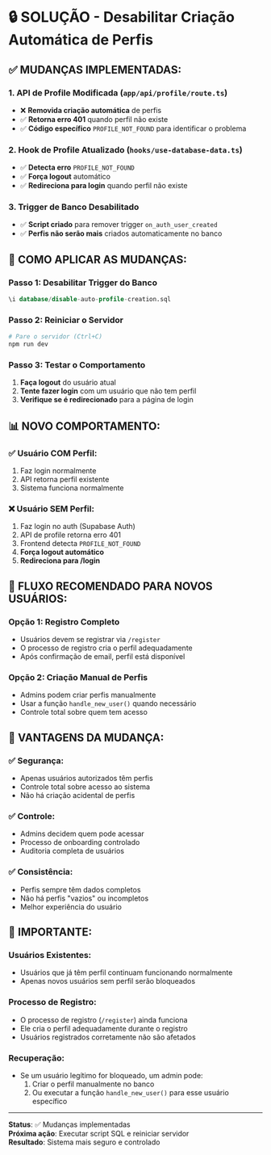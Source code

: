 # 🔒 SOLUÇÃO - Desabilitar Criação Automática de Perfis

## ✅ **MUDANÇAS IMPLEMENTADAS:**

### **1. API de Profile Modificada** (`app/api/profile/route.ts`)
- ❌ **Removida criação automática** de perfis
- ✅ **Retorna erro 401** quando perfil não existe
- ✅ **Código específico** `PROFILE_NOT_FOUND` para identificar o problema

### **2. Hook de Profile Atualizado** (`hooks/use-database-data.ts`)
- ✅ **Detecta erro** `PROFILE_NOT_FOUND`
- ✅ **Força logout** automático
- ✅ **Redireciona para login** quando perfil não existe

### **3. Trigger de Banco Desabilitado**
- ✅ **Script criado** para remover trigger `on_auth_user_created`
- ✅ **Perfis não serão mais** criados automaticamente no banco

## 🚀 **COMO APLICAR AS MUDANÇAS:**

### **Passo 1: Desabilitar Trigger do Banco**
```sql
\i database/disable-auto-profile-creation.sql
```

### **Passo 2: Reiniciar o Servidor**
```bash
# Pare o servidor (Ctrl+C)
npm run dev
```

### **Passo 3: Testar o Comportamento**
1. **Faça logout** do usuário atual
2. **Tente fazer login** com um usuário que não tem perfil
3. **Verifique se é redirecionado** para a página de login

## 📊 **NOVO COMPORTAMENTO:**

### **✅ Usuário COM Perfil:**
1. Faz login normalmente
2. API retorna perfil existente
3. Sistema funciona normalmente

### **❌ Usuário SEM Perfil:**
1. Faz login no auth (Supabase Auth)
2. API de profile retorna erro 401
3. Frontend detecta `PROFILE_NOT_FOUND`
4. **Força logout automático**
5. **Redireciona para /login**

## 🎯 **FLUXO RECOMENDADO PARA NOVOS USUÁRIOS:**

### **Opção 1: Registro Completo**
- Usuários devem se registrar via `/register`
- O processo de registro cria o perfil adequadamente
- Após confirmação de email, perfil está disponível

### **Opção 2: Criação Manual de Perfis**
- Admins podem criar perfis manualmente
- Usar a função `handle_new_user()` quando necessário
- Controle total sobre quem tem acesso

## 🔧 **VANTAGENS DA MUDANÇA:**

### **✅ Segurança:**
- Apenas usuários autorizados têm perfis
- Controle total sobre acesso ao sistema
- Não há criação acidental de perfis

### **✅ Controle:**
- Admins decidem quem pode acessar
- Processo de onboarding controlado
- Auditoria completa de usuários

### **✅ Consistência:**
- Perfis sempre têm dados completos
- Não há perfis "vazios" ou incompletos
- Melhor experiência do usuário

## 🚨 **IMPORTANTE:**

### **Usuários Existentes:**
- Usuários que já têm perfil continuam funcionando normalmente
- Apenas novos usuários sem perfil serão bloqueados

### **Processo de Registro:**
- O processo de registro (`/register`) ainda funciona
- Ele cria o perfil adequadamente durante o registro
- Usuários registrados corretamente não são afetados

### **Recuperação:**
- Se um usuário legítimo for bloqueado, um admin pode:
  1. Criar o perfil manualmente no banco
  2. Ou executar a função `handle_new_user()` para esse usuário específico

---

**Status**: ✅ Mudanças implementadas  
**Próxima ação**: Executar script SQL e reiniciar servidor  
**Resultado**: Sistema mais seguro e controlado